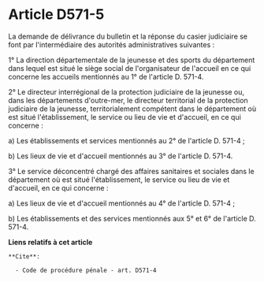 # Article D571-5

La demande de délivrance du bulletin et la réponse du casier judiciaire se font par l'intermédiaire des autorités
administratives suivantes : 

1° La direction départementale de la jeunesse et des sports du département dans lequel est situé le siège social de
l'organisateur de l'accueil en ce qui concerne les accueils mentionnés au 1° de l'article D. 571-4. 

2° Le directeur interrégional de la protection judiciaire de la jeunesse ou, dans les départements d'outre-mer, le
directeur territorial de la protection judiciaire de la jeunesse, territorialement compétent dans le département où est situé
l'établissement, le service ou lieu de vie et d'accueil, en ce qui concerne : 

a) Les établissements et services mentionnés au 2° de l'article D. 571-4 ; 

b) Les lieux de vie et d'accueil mentionnés au 3° de l'article D. 571-4. 

3° Le service déconcentré chargé des affaires sanitaires et sociales dans le département où est situé l'établissement, le
service ou lieu de vie et d'accueil, en ce qui concerne : 

a) Les lieux de vie et d'accueil mentionnés au 4° de l'article D. 571-4 ; 

b) Les établissements et des services mentionnés aux 5° et 6° de l'article D. 571-4.

**Liens relatifs à cet article**

	**Cite**:

	  - Code de procédure pénale - art. D571-4
